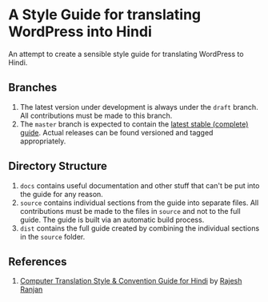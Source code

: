 # A Style Guide for translating WordPress into Hindi

An attempt to create a sensible style guide for translating WordPress to Hindi.

## Branches

 1. The latest version under development is always under the `draft` branch. All contributions must be made to this branch.
 1. The `master` branch is expected to contain the [latest stable (complete) guide](https://github.com/WPWale/wp-hindi-translation-style-guide/blob/master/dist/guide.md). Actual releases can be found versioned and tagged appropriately.

## Directory Structure

 1. `docs` contains useful documentation and other stuff that can't be put into the guide for any reason.
 1. `source` contains individual sections from the guide into separate files. All contributions must be made to the files in `source` and not to the full guide. The guide is built via an automatic build process.
 1. `dist` contains the full guide created by combining the individual sections in the `source` folder.

## References

 1. [Computer Translation Style & Convention Guide for Hindi](http://fuelproject.org/newlook/wp-content/uploads/2016/04/fuel-translation-style-and-convention-guide-hi.pdf) by [Rajesh Ranjan](https://twitter.com/kajha)
